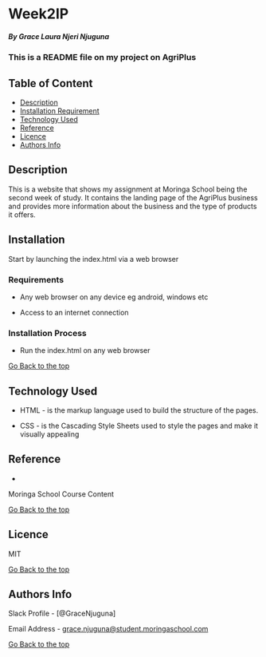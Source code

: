 # Week2IP

##### By Grace Laura Njeri Njuguna
### This is a README file on my project on AgriPlus

## Table of Content

+ [Description](#description)
+ [Installation Requirement](#Installation)
+ [Technology Used](#technology-used)
+ [Reference](#reference)
+ [Licence](#licence)
+ [Authors Info](#author-Info)

## Description
<p>This is  a website that shows my assignment at Moringa School being the second week of study. It contains the landing page of the AgriPlus business and provides more information about the business and the type of products it offers.</p>

## Installation

<p>Start by launching the index.html via a web browser</p>

### Requirements

* Any web browser on any device eg android, windows etc

* Access to an internet connection

### Installation Process
* Run the index.html on any web browser

[Go Back to the top](https://github.com/Gracelaura/week2ip)
## Technology Used
* HTML - is the markup language used to build the structure of the pages.

* CSS - is the Cascading Style Sheets used to style the pages and make it visually appealing

## Reference
* 
Moringa School Course Content

[Go Back to the top](https://github.com/Gracelaura/week2ip)

## Licence

MIT

[Go Back to the top](https://github.com/Gracelaura/weeh2ip)

## Authors Info

Slack Profile - [@GraceNjuguna]

Email Address - [grace.njuguna@student.moringaschool.com](grace.njuguna@student.moringaschool.com)

[Go Back to the top](https://github.com/Gracelaura/week2ip)
